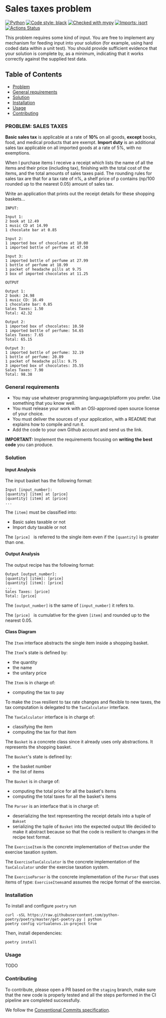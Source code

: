 # Sales taxes problem
[![Python](https://img.shields.io/badge/python-3.8-informational)](https://docs.python.org/3/)
[![Code style: black](https://img.shields.io/badge/code%20style-black-000000.svg)](https://github.com/psf/black)
[![Checked with mypy](http://www.mypy-lang.org/static/mypy_badge.svg)](http://mypy-lang.org/)
[![Imports: isort](https://img.shields.io/badge/%20imports-isort-%231674b1?style=flat&labelColor=ef8336)](https://pycqa.github.io/isort/)
[![Actions Status](https://github.com/anjelo95/sales-taxes-problem/workflows/Build%20and%20Test/badge.svg)](https://github.com/anjelo95/sales-taxes-problem/actions)

This problem requires some kind of input. You are free to implement any mechanism for feeding input into your solution (for example, using hard coded data within a unit test). You should provide sufficient evidence that your solution is complete by, as a minimum, indicating that it works correctly against the supplied test data.

<!-- TABLE OF CONTENTS -->
## Table of Contents

* [Problem](#PROBLEM:-SALES-TAXES)
* [General requirements](#General-requirements)
* [Solution](#solution)
* [Installation](#installation)
* [Usage](#usage)
* [Contributing](#contributing)



### PROBLEM: SALES TAXES

**Basic sales tax** is applicable at a rate of **10%** on all goods, **except** books, food, and medical products that are exempt. **Import duty** is an additional sales tax applicable on all imported goods at a rate of 5%, with no exemptions.

When I purchase items I receive a receipt which lists the name of all the items and their price (including tax), finishing with the total cost of the items, and the total amounts of sales taxes paid. The rounding rules for sales tax are that for a tax rate of n%, a shelf price of p contains (np/100 rounded up to the nearest 0.05) amount of sales tax.

Write an application that prints out the receipt details for these shopping baskets...

```
INPUT:

Input 1:
2 book at 12.49
1 music CD at 14.99
1 chocolate bar at 0.85

Input 2:
1 imported box of chocolates at 10.00
1 imported bottle of perfume at 47.50

Input 3:
1 imported bottle of perfume at 27.99
1 bottle of perfume at 18.99
1 packet of headache pills at 9.75
3 box of imported chocolates at 11.25

OUTPUT

Output 1:
2 book: 24.98
1 music CD: 16.49
1 chocolate bar: 0.85
Sales Taxes: 1.50
Total: 42.32

Output 2:
1 imported box of chocolates: 10.50
1 imported bottle of perfume: 54.65
Sales Taxes: 7.65
Total: 65.15

Output 3:
1 imported bottle of perfume: 32.19
1 bottle of perfume: 20.89
1 packet of headache pills: 9.75
3 imported box of chocolates: 35.55
Sales Taxes: 7.90
Total: 98.38
```

### General requirements
- You may use whatever programming language/platform you prefer. Use something that you know well.
- You must release your work with an OSI-approved open source license of your choice.
- You must deliver the sources of your application, with a README that explains how to compile and run it.
- Add the code to your own Github account and send us the link.

**IMPORTANT:**  Implement the requirements focusing on **writing the best code** you can produce.

### Solution
#### Input Analysis
The input basket has the following format:
```
Input [input_number]:
[quantity] [item] at [price] 
[quantity] [item] at [price] 
...

```
The ```[item]``` must be classified into:
- Basic sales taxable or not
- Import duty taxable or not

The ```[price] ``` is referred to the single item even if the ```[quantity]``` 
is greater than one.

#### Output Analysis
The output recipe has the following format:
```
Output [output_number]:
[quantity] [item]: [price] 
[quantity] [item]: [price] 
...
Sales Taxes: [price]
Total: [price]
```
The ```[output_number]``` is the same of ```[input_number]``` it refers to.

The ```[price] ``` is cumulative for the given ```[item]``` 
and rounded up to the nearest 0.05.

#### Class Diagram
The `Item` interface abstracts the single item inside a shopping basket.

The `Item`'s state is defined by:
- the quantity
- the name
- the unitary price

The `Item` is in charge of:
- computing the tax to pay

To make the `Item` resilient to tax rate changes and flexible to new taxes,
the tax computation is delegated to the `TaxCalculator` interface.

The `TaxCalculator` interface is in charge of:
- classifying the item
- computing the tax for that item

The `Basket` is a concrete class since it already uses only abstractions.
It represents the shopping basket.

The `Basket`'s state is defined by:
- the basket number
- the list of items

The `Basket` is in charge of:
- computing the total price for all the basket's items
- computing the total taxes for all the basket's items

The `Parser` is an interface that is in charge of:
- deserializing the text representing the receipt details into a tuple of `Bakset`
- serializing the tuple of `Basket` into the expected output
We decided to make it abstract because so that the code is resilient 
to changes in the recipe text format.

The `ExerciseItem` is the concrete implementation of the`Item` under the exercise taxation system.

The `ExerciseTaxCalculator` is the concrete implementation of the `TaxCalculator`
under the exercise taxation system.

The `ExerciseParser` is the concrete implementation of the `Parser` that uses items of type:
`ExerciseItems`and assumes the recipe format of the exercise.

### Installation
To install and configure `poetry` run 
```shell script
curl -sSL https://raw.githubusercontent.com/python-poetry/poetry/master/get-poetry.py | python
poetry config virtualenvs.in-project true
```

Then, install dependencies:
```shell script
poetry install
```

### Usage
TODO

### Contributing
To contribute, please open a PR based on the `staging` branch, make sure that the new code is properly tested 
and all the steps performed in the CI pipeline are completed successfully. 

We follow the [Conventional Commits specification](https://www.conventionalcommits.org/en/v1.0.0/).

